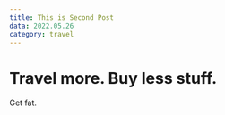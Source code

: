 ```yaml
---
title: This is Second Post
data: 2022.05.26
category: travel
---
```


# Travel more. Buy less stuff.

Get fat.
